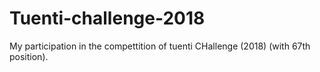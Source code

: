 # Tuenti-challenge-2018
My participation in the compettition of tuenti CHallenge (2018) (with 67th position).
